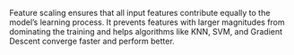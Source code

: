 Feature scaling ensures that all input features contribute equally to the model’s learning process.
It prevents features with larger magnitudes from dominating the training and helps algorithms like KNN, SVM, and Gradient Descent converge faster and perform better.
